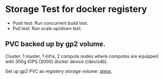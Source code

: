 # Storage Test for docker registery

* Push test: Run concurrent build test.
* Pull test: Run scale up/down test.

## PVC backed up by gp2 volume.

Cluster: 1 master, 1 infra, 2 compute nodes where computes are equipped with 300g IOPS (2000) docker device (/dev/sdb).

Set up gp2 PVC as registery storage volume: [steps](../learn/docker_registry.md#use-filesystem-driver-for-docker-registry).

